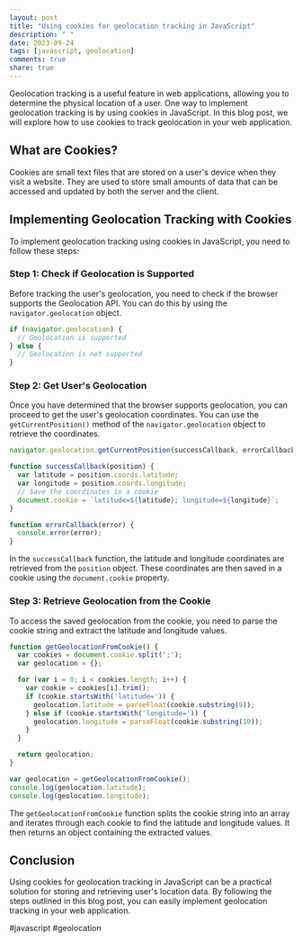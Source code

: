 ```yaml
---
layout: post
title: "Using cookies for geolocation tracking in JavaScript"
description: " "
date: 2023-09-24
tags: [javascript, geolocation]
comments: true
share: true
---
```


Geolocation tracking is a useful feature in web applications, allowing you to determine the physical location of a user. One way to implement geolocation tracking is by using cookies in JavaScript. In this blog post, we will explore how to use cookies to track geolocation in your web application.

## What are Cookies?

Cookies are small text files that are stored on a user's device when they visit a website. They are used to store small amounts of data that can be accessed and updated by both the server and the client.

## Implementing Geolocation Tracking with Cookies

To implement geolocation tracking using cookies in JavaScript, you need to follow these steps:

### Step 1: Check if Geolocation is Supported

Before tracking the user's geolocation, you need to check if the browser supports the Geolocation API. You can do this by using the `navigator.geolocation` object.

```javascript
if (navigator.geolocation) {
  // Geolocation is supported
} else {
  // Geolocation is not supported
}
```

### Step 2: Get User's Geolocation

Once you have determined that the browser supports geolocation, you can proceed to get the user's geolocation coordinates. You can use the `getCurrentPosition()` method of the `navigator.geolocation` object to retrieve the coordinates.

```javascript
navigator.geolocation.getCurrentPosition(successCallback, errorCallback);

function successCallback(position) {
  var latitude = position.coords.latitude;
  var longitude = position.coords.longitude;
  // Save the coordinates in a cookie
  document.cookie = `latitude=${latitude}; longitude=${longitude}`;
}

function errorCallback(error) {
  console.error(error);
}
```

In the `successCallback` function, the latitude and longitude coordinates are retrieved from the `position` object. These coordinates are then saved in a cookie using the `document.cookie` property.

### Step 3: Retrieve Geolocation from the Cookie

To access the saved geolocation from the cookie, you need to parse the cookie string and extract the latitude and longitude values.

```javascript
function getGeolocationFromCookie() {
  var cookies = document.cookie.split(';');
  var geolocation = {};

  for (var i = 0; i < cookies.length; i++) {
    var cookie = cookies[i].trim();
    if (cookie.startsWith('latitude=')) {
      geolocation.latitude = parseFloat(cookie.substring(9));
    } else if (cookie.startsWith('longitude=')) {
      geolocation.longitude = parseFloat(cookie.substring(10));
    }
  }

  return geolocation;
}

var geolocation = getGeolocationFromCookie();
console.log(geolocation.latitude);
console.log(geolocation.longitude);
```

The `getGeolocationFromCookie` function splits the cookie string into an array and iterates through each cookie to find the latitude and longitude values. It then returns an object containing the extracted values.

## Conclusion

Using cookies for geolocation tracking in JavaScript can be a practical solution for storing and retrieving user's location data. By following the steps outlined in this blog post, you can easily implement geolocation tracking in your web application.

#javascript #geolocation
